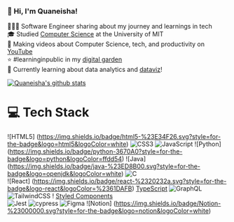 ### 👋 Hi, I'm Quaneisha!

👩🏻‍💻 Software Engineer sharing about my journey and learnings in tech<br/>
🎓 Studied [Computer Science](https://web.mit.edu/) at the University of MIT<br/>
🎨 Making videos about Computer Science, tech, and productivity on [YouTube](https://www.youtube.com/)<br/>
⭐️ #learninginpublic in my [digital garden](https://magdelinehuang.com/)<br/>
💭 Currently learning about data analytics and [dataviz](https://pudding.cool/2018/08/pockets/)!<br/>
<!-- GitHub stats from https://github.com/anuraghazra/github-readme-stats-->

[![Quaneisha's github stats](https://github-readme-stats.vercel.app/api?username=mapleury&count_private=true&show_icons=true&theme=tokyonight&hide_rank=false)](https://github.com/anuraghazra/github-readme-stats)

# 💻 Tech Stack
![HTML5] (https://img.shields.io/badge/html5-%23E34F26.svg?style=for-the-badge&logo=html5&logoColor=white)
![CSS3](https://img.shields.io/badge/css3-%23157286.svg?style=for-the-badge&logo=css3&logoColor=white)
![JavaScript](https://img.shields.io/badge/javascript-%23323330.svg?style=for-the-badge&logo=javascript&logoColor=%23F7DF1E)
![Python] (https://img.shields.io/badge/python-3670A0?style=for-the-badge&logo=python&logoColor=ffdd54)
![Java] (https://img.shields.io/badge/java-%23ED8B00.svg?style=for-the-badge&logo=openjdk&logoColor=white)
![C](https://img.shields.io/badge/c-%2300599C.svg?style=for-the-badge&logo=c&logoColor=white)<br/>
![React] (https://img.shields.io/badge/react-%2320232a.svg?style=for-the-badge&logo-react&logoColor=%2361DAFB)
[TypeScript](https://img.shields.io/badge/typescript-23007ACC.svg?style=for-the-badge&logo=typescript&logoColor=white)
![ GraphQL](https://img.shields.io/badge/-GraphQL-E100987style=for-the-badge&logo=graphgl&logoColor=white)
![TailwindCSS](https://img.shields.io/badge/tailwindcss-2338B2AC.svg?style=for-the-badge&logo-tailwind-css&logoColor=white)
! [Styled Components](https://img.shields.io/badge/styled-components-DB70937style=for-the-badge&logo-styled-components&logoColor=white)<br/>
![Jest](https://img.shields.io/badge/-jest-23C213257style=for-the-badge&logo=jest&logoColor=white)
![cypress](https://img.shields.io/badge/-cypress-%23E5E5E5?style=for-the-badge&logo=cypress&logoColor=058a5e)
![Figma](https://img.shields.io/badge/figma-23F24E1E.svg?style=for-the-badge&logo=figma&logoColor=white)
![Notion] (https://img.shields.io/badge/Notion-%23000000.svg?style=for-the-badge&logo=notion&logoColor=white)
